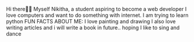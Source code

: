 Hi there👋👋
Myself Nikitha, a student aspiring to become a web developer
I love computers and want to do something with internet.
I am trying to learn python
FUN FACTS ABOUT ME:
I love painting and drawing
I also love writing articles and i will write a book in future.. hoping
I like to sing and dance
